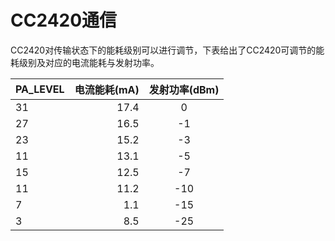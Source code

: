 # CC2420通信
CC2420对传输状态下的能耗级别可以进行调节，下表给出了CC2420可调节的能耗级别及对应的电流能耗与发射功率。

|PA_LEVEL	|电流能耗(mA)	|发射功率(dBm)|
| --------   | -----:   | :----: |
|31	|17.4	|0   |
|27	|16.5	|-1   |
|23	|15.2	|-3   |
|11	|13.1	|-5   |
|15	|12.5	|-7   |
|11	|11.2	|-10   |
|7	|1.1	|-15   |
|3	|8.5	|-25   |
